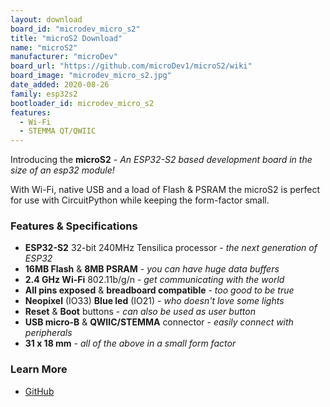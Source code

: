 ```yaml
---
layout: download
board_id: "microdev_micro_s2"
title: "microS2 Download"
name: "microS2"
manufacturer: "microDev"
board_url: "https://github.com/microDev1/microS2/wiki"
board_image: "microdev_micro_s2.jpg"
date_added: 2020-08-26
family: esp32s2
bootloader_id: microdev_micro_s2
features:
  - Wi-Fi
  - STEMMA QT/QWIIC
---
```


Introducing the **microS2** - _An ESP32-S2 based development board in the size of an esp32 module!_

With Wi-Fi, native USB and a load of Flash & PSRAM the microS2 is perfect for use with CircuitPython while keeping the form-factor small.

### Features & Specifications
 - **ESP32-S2** 32-bit 240MHz Tensilica processor - _the next generation of ESP32_
 - **16MB Flash** & **8MB PSRAM** - _you can have huge data buffers_
 - **2.4 GHz Wi-Fi** 802.11b/g/n - _get communicating with the world_
 - **All pins exposed** & **breadboard compatible** - _too good to be true_
 - **Neopixel** (IO33) **Blue led** (IO21) - _who doesn't love some lights_
 - **Reset** & **Boot** buttons - _can also be used as user button_
 - **USB micro-B** & **QWIIC/STEMMA** connector - _easily connect with peripherals_
 - **31 x 18 mm** - _all of the above in a small form factor_

### Learn More
- [GitHub](https://github.com/microDev1/microS2/wiki)
